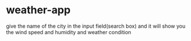 # weather-app

give the name of the city in the input field(search box) and it will show you the wind speed and humidity and weather condition
